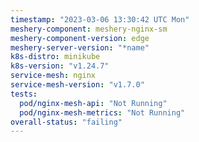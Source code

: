 ```yaml
---
timestamp: "2023-03-06 13:30:42 UTC Mon"
meshery-component: meshery-nginx-sm
meshery-component-version: edge
meshery-server-version: "*name"
k8s-distro: minikube
k8s-version: "v1.24.7"
service-mesh: nginx
service-mesh-version: "v1.7.0"
tests:
  pod/nginx-mesh-api: "Not Running"
  pod/nginx-mesh-metrics: "Not Running"
overall-status: "failing"
---
```

